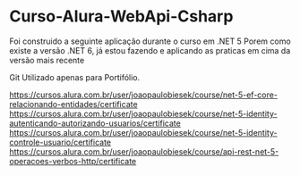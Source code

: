 # Curso-Alura-WebApi-Csharp

Foi construido a seguinte aplicação durante o curso em .NET 5
Porem como existe a versão .NET 6, já estou fazendo e aplicando as 
praticas em cima da versão mais recente

Git Utilizado apenas para Portifólio.

https://cursos.alura.com.br/user/joaopaulobiesek/course/net-5-ef-core-relacionando-entidades/certificate
https://cursos.alura.com.br/user/joaopaulobiesek/course/net-5-identity-autenticando-autorizando-usuarios/certificate
https://cursos.alura.com.br/user/joaopaulobiesek/course/net-5-identity-controle-usuario/certificate
https://cursos.alura.com.br/user/joaopaulobiesek/course/api-rest-net-5-operacoes-verbos-http/certificate
